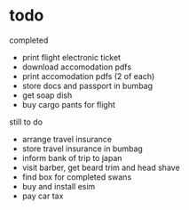 # todo

completed
- print flight electronic ticket
- download accomodation pdfs
- print accomodation pdfs (2 of each)
- store docs and passport in bumbag
- get soap dish
- buy cargo pants for flight

still to do
- arrange travel insurance
- store travel insurance in bumbag
- inform bank of trip to japan
- visit barber, get beard trim and head shave
- find box for completed swans
- buy and install esim
- pay car tax